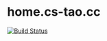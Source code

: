 # home.cs-tao.cc
[![Build Status](https://travis-ci.org/CS-Tao/blog.svg?branch=source)](https://travis-ci.org/CS-Tao/blog)
